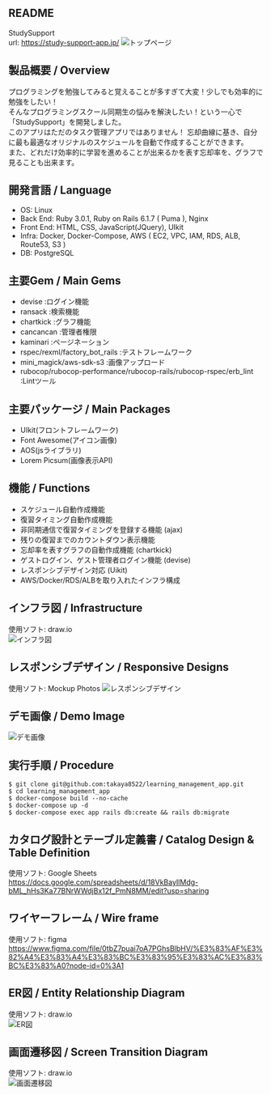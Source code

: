 ## README
StudySupport  
url: https://study-support-app.jp/
![トップページ](app/assets/images/main_page.png "main_page.png")

## 製品概要 / Overview
プログラミングを勉強してみると覚えることが多すぎて大変！少しでも効率的に勉強をしたい！  
そんなプログラミングスクール同期生の悩みを解決したい！という一心で「StudySupport」を開発しました。  
このアプリはただのタスク管理アプリではありません！
忘却曲線に基き、自分に最も最適なオリジナルのスケジュールを自動で作成することができます。  
また、どれだけ効率的に学習を進めることが出来るかを表す忘却率を、グラフで見ることも出来ます。  

## 開発言語 / Language
- OS: Linux
- Back End: Ruby 3.0.1, Ruby on Rails 6.1.7 ( Puma ), Nginx
- Front End: HTML, CSS, JavaScript(JQuery), UIkit
- Infra: Docker, Docker-Compose, AWS ( EC2, VPC, IAM, RDS, ALB, Route53, S3 )
- DB: PostgreSQL

## 主要Gem / Main Gems
- devise :ログイン機能
- ransack :検索機能
- chartkick :グラフ機能
- cancancan :管理者権限
- kaminari :ページネーション 
- rspec/rexml/factory_bot_rails :テストフレームワーク
- mini_magick/aws-sdk-s3 :画像アップロード
- rubocop/rubocop-performance/rubocop-rails/rubocop-rspec/erb_lint :Lintツール

## 主要パッケージ / Main Packages
- UIkit(フロントフレームワーク)
- Font Awesome(アイコン画像)
- AOS(jsライブラリ)
- Lorem Picsum(画像表示API)

## 機能 / Functions
- スケジュール自動作成機能
- 復習タイミング自動作成機能
- 非同期通信で復習タイミングを登録する機能 (ajax)
- 残りの復習までのカウントダウン表示機能
- 忘却率を表すグラフの自動作成機能 (chartkick)
- ゲストログイン、ゲスト管理者ログイン機能 (devise)
- レスポンシブデザイン対応 (Uikit)
- AWS/Docker/RDS/ALBを取り入れたインフラ構成

## インフラ図 / Infrastructure
使用ソフト: draw.io  
![インフラ図](app/assets/images/infrastructure.png "infrastructure")

## レスポンシブデザイン / Responsive Designs
使用ソフト: Mockup Photos
![レスポンシブデザイン](app/assets/images/responsive_designs.png "responsive_designs")

## デモ画像 / Demo Image
![デモ画像](app/assets/images/main_page.png "main_page")

## 実行手順 / Procedure
```
$ git clone git@github.com:takaya8522/learning_management_app.git
$ cd learning_management_app
$ docker-compose build --no-cache
$ docker-compose up -d
$ docker-compose exec app rails db:create && rails db:migrate
```

## カタログ設計とテーブル定義書 / Catalog Design & Table Definition
使用ソフト: Google Sheets  
https://docs.google.com/spreadsheets/d/18VkBayIlMdg-bML_hHs3Ka77BNrWWdjBx12f_PmN8MM/edit?usp=sharing

## ワイヤーフレーム / Wire frame
使用ソフト: figma  
https://www.figma.com/file/0tbZ7puai7oA7PGhsBlbHV/%E3%83%AF%E3%82%A4%E3%83%A4%E3%83%BC%E3%83%95%E3%83%AC%E3%83%BC%E3%83%A0?node-id=0%3A1

## ER図 / Entity Relationship Diagram
使用ソフト: draw.io  
![ER図](app/assets/images/ER_diagram.png "ER_diagram")

## 画面遷移図 / Screen Transition Diagram
使用ソフト: draw.io  
![画面遷移図](app/assets/images/screen_transition_diagram.png "screen_transition_diagram")

